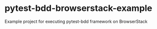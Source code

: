 # pytest-bdd-browserstack-example
Example project for executing pytest-bdd framework on BrowserStack
